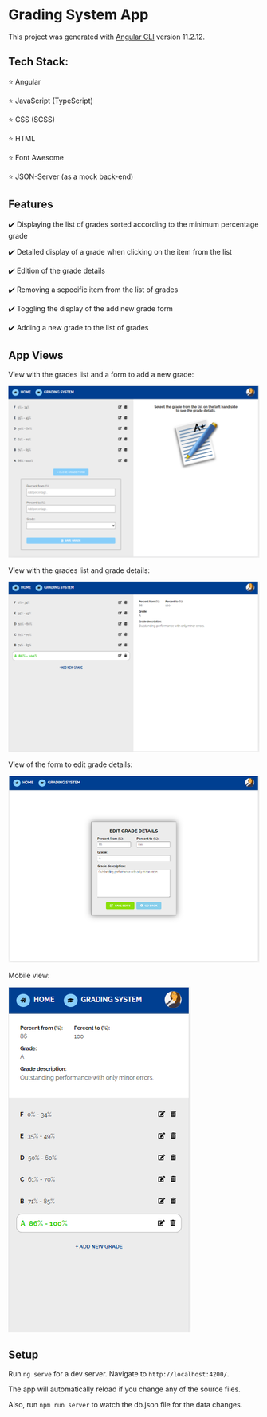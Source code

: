 # Grading System App

This project was generated with [Angular CLI](https://github.com/angular/angular-cli) version 11.2.12.

## Tech Stack:

⭐ Angular

⭐ JavaScript (TypeScript)

⭐ CSS (SCSS)

⭐ HTML

⭐ Font Awesome

⭐ JSON-Server (as a mock back-end)

## Features

✔️ Displaying the list of grades sorted according to the minimum percentage grade

✔️ Detailed display of a grade when clicking on the item from the list

✔️ Edition of the grade details

✔️ Removing a sepecific item from the list of grades

✔️ Toggling the display of the add new grade form

✔️ Adding a new grade to the list of grades

## App Views

View with the grades list and a form to add a new grade:

![](./screenshots/grades-list.PNG)

View with the grades list and grade details:

![](./screenshots/grades-list-and-details.PNG)

View of the form to edit grade details:

![](./screenshots/edit-form.PNG)

Mobile view:

![](./screenshots/mobile-view.PNG)

## Setup

Run `ng serve` for a dev server. Navigate to `http://localhost:4200/`. 

The app will automatically reload if you change any of the source files.

Also, run `npm run server` to watch the db.json file for the data changes.
